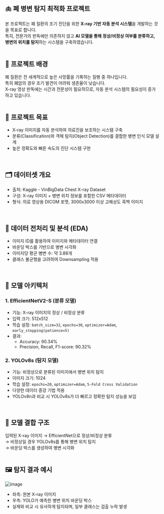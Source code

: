 ## 🫁 폐 병변 탐지 최적화 프로젝트

본 프로젝트는 폐 질환의 조기 진단을 위한 **X-ray 기반 자동 분석 시스템**을 개발하는 것을 목표로 합니다.<br>
특히, 전문가의 판독에만 의존하지 않고 **AI 모델을 통해 정상/비정상 여부를 분류하고, 병변의 위치를 탐지**하는 시스템을 구축하였습니다.<br>
<br>

## 📌 프로젝트 배경

폐 질환은 전 세계적으로 높은 사망률을 기록하는 질병 중 하나입니다.<br>
특히 폐암의 경우 조기 발견이 어려워 생존율이 낮습니다.<br>
X-ray 영상 판독에는 시간과 전문성이 필요하므로, 자동 분석 시스템의 필요성이 증가하고 있습니다.<br>
<br>

## 🎯 프로젝트 목표

- X-ray 이미지를 자동 분석하여 의료진을 보조하는 시스템 구축<br>
- 분류(Classification)와 객체 탐지(Object Detection)를 결합한 병변 인식 모델 설계<br>
- 높은 정확도와 빠른 속도의 진단 시스템 구현<br>
<br>

## 🗂 데이터셋 개요

- 출처: Kaggle - VinBigData Chest X-ray Dataset<br>
- 구성: X-ray 이미지 + 병변 위치 정보를 포함한 CSV 메타데이터<br>
- 형식: 의료 영상용 DICOM 포맷, 3000x3000 이상 고해상도 흑백 이미지<br>
<br>

## 🧹 데이터 전처리 및 분석 (EDA)

- 이미지 ID를 활용하여 이미지와 메타데이터 연결<br>
- 바운딩 박스를 기반으로 병변 시각화<br>
- 이미지당 평균 병변 수: 약 3.88개<br>
- 클래스 불균형을 고려하여 Downsampling 적용<br>
<br>

## 🧠 모델 아키텍처

### 1. EfficientNetV2-S (분류 모델)

- 기능: X-ray 이미지의 정상 / 비정상 분류<br>
- 입력 크기: 512x512<br>
- 학습 설정: `batch_size=32`, `epochs=30`, `optimizer=Adam`, `early_stopping(patience=5)`<br>
- 결과:<br>
  - Accuracy: 90.34%<br>
  - Precision, Recall, F1-score: 90.32%

### 2. YOLOv8s (탐지 모델)

- 기능: 비정상으로 분류된 이미지에서 병변 위치 탐지<br>
- 이미지 크기: 1024<br>
- 학습 설정: `epochs=20`, `optimizer=Adam`, `5-Fold Cross Validation`<br>
- 다양한 데이터 증강 기법 적용<br>
- YOLOv8n과 비교 시 YOLOv8s가 더 빠르고 정확한 탐지 성능을 보임<br>
<br>

## 🔄 모델 결합 구조

입력된 X-ray 이미지 → EfficientNet으로 정상/비정상 분류<br>
→ 비정상일 경우 YOLOv8s를 통해 병변 위치 탐지<br>
→ 바운딩 박스를 생성하여 병변 시각화<br>
<br>

## 🖼 탐지 결과 예시
![image](https://github.com/user-attachments/assets/034b4f4e-328c-41b7-bf81-6a19839e363b)

- 좌측: 원본 X-ray 이미지<br>
- 우측: YOLO가 예측한 병변 위치 바운딩 박스<br>
- 실제와 비교 시 유사하게 탐지되며, 일부 클래스는 검출 누락 발생<br>
<br>






